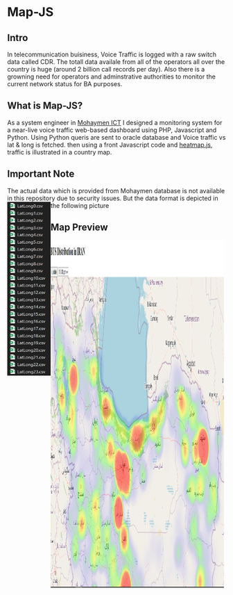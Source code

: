 # Map-JS
## Intro
In telecommunication buisiness, Voice Traffic is logged with a raw switch data called CDR. The totall data availale from all of the operators all over the country is huge (around 2 billion call records per day). Also there is a growning need for operators and adminstrative authorities to monitor the current network status for BA purposes.
## What is Map-JS?
As a system engineer in [Mohaymen ICT](https://www.mohaymen.ir/en/) I designed a monitoring system for a near-live voice traffic web-based dashboard using PHP, Javascript and Python. Using Python queris are sent to oracle database and Voice traffic vs lat & long is fetched. then using a front Javascript code and [heatmap.js](https://www.patrick-wied.at/static/heatmapjs), traffic is illustrated in a country map.
## Important Note
The actual data which is provided from Mohaymen database is not available in this repository due to security issues. But the data format is depicted in the following picture
<img src="https://github.com/alireza-shirzad/Map-JS/blob/master/Files.png" align="left" height="400" width="100" >
<br>
## Map Preview
<img src="https://github.com/alireza-shirzad/Map-JS/blob/master/Preview.png" align="left" height="800" width="400" >
